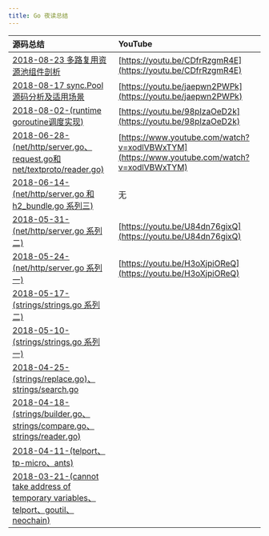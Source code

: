 ```yaml
---
title: Go 夜读总结
---
```

| 源码总结 | YouTube |
|:----|:----|
| [2018-08-23 多路复用资源池组件剖析](./20180823/2018-08-23-pool-workshop-in-go/) | [https://youtu.be/CDfrRzgmR4E](https://youtu.be/CDfrRzgmR4E) |
| [2018-08-17 sync.Pool 源码分析及适用场景](./20180817/2018-08-17-sync-pool-reading.pdf) | [https://youtu.be/jaepwn2PWPk](https://youtu.be/jaepwn2PWPk) |
| [2018-08-02-(runtime goroutine调度实现)](./20180802/README/)|[https://youtu.be/98pIzaOeD2k](https://youtu.be/98pIzaOeD2k) |
| [2018-06-28-(net/http/server.go、request.go和net/textproto/reader.go)](./20180628/README/)| [https://www.youtube.com/watch?v=xodlVBWxTYM](https://www.youtube.com/watch?v=xodlVBWxTYM) |
| [2018-06-14-(net/http/server.go 和 h2_bundle.go 系列三)](./20180614/README/) | 无
| [2018-05-31-(net/http/server.go 系列二)](./20180531/README/) | [https://youtu.be/U84dn76gixQ](https://youtu.be/U84dn76gixQ)
| [2018-05-24-(net/http/server.go 系列一)](./20180524/README/) | [https://youtu.be/H3oXjpiOReQ](https://youtu.be/H3oXjpiOReQ)
| [2018-05-17-(strings/strings.go 系列二)](./20180517/README/)||
| [2018-05-10-(strings/strings.go 系列一)](./20180510/README/)||
| [2018-04-25-(strings/replace.go)、strings/search.go](./20180425/README/)||
| [2018-04-18-(strings/builder.go、strings/compare.go、strings/reader.go)](./20180418/README/) ||
| [2018-04-11-(telport、tp-micro、ants)](./20180411/README/) | |
| [2018-03-21-(cannot take address of temporary variables、telport、goutil、neochain)](./20180321/README/) | |
